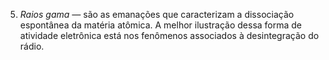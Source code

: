 ﻿5. <em>Raios gama —</em> são as emanações que caracterizam a dissociação espontânea da matéria atômica. A melhor ilustração dessa forma de atividade eletrônica está nos fenômenos associados à desintegração do rádio.